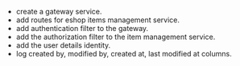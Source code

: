 - create a gateway service.
- add routes for eshop items management service.
- add authentication filter to the gateway.
- add the authorization filter to the item management service.
- add the user details identity.
- log created by, modified by, created at, last modified at columns.
